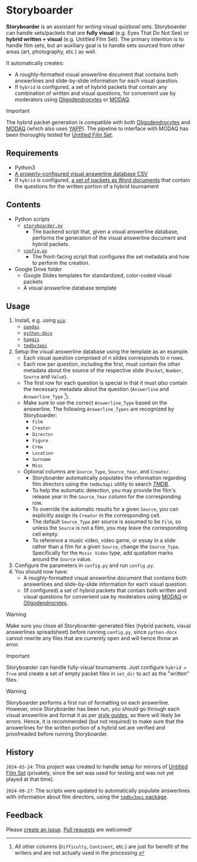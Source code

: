 # Storyboarder

**Storyboarder** is an assistant for writing visual quizbowl sets. Storyboarder can handle sets/packets that are **fully visual** (e.g. Eyes That Do Not See) or **hybrid written + visual** (e.g. Untitled Film Set). The primary intention is to handle film sets, but an auxiliary goal is to handle sets sourced from other areas (art, photography, etc.) as well.

It automatically creates:

* A roughly-formatted visual answerline document that contains both answerlines and slide-by-slide information for each visual question.
* If `hybrid` is configured, a set of hybrid packets that contain any combination of written and visual questions, for convenient use by moderators using [Oligodendrocytes](https://github.com/hftf/oligodendrocytes) or [MODAQ](https://github.com/alopezlago/MODAQ).

> [!IMPORTANT]
> The hybrid packet generation is compatible with both [Oligodendrocytes](https://github.com/hftf/oligodendrocytes) and [MODAQ](https://github.com/alopezlago/MODAQ) (which also uses [YAPP](https://github.com/alopezlago/YetAnotherPacketParser)). The pipeline to interface with MODAQ has been thoroughly tested for [Untitled Film Set](https://collegiate.quizbowlpackets.com/3197/).

## Requirements

* Python3
* [A properly-configured visual answerline database CSV](demo/Untitled-Film-Set_Database.csv)
* If `hybrid` is configured, [a set of packets as Word documents](demo/packets/) that contain the questions for the written portion of a hybrid tournament

## Contents

* Python scripts
  * [`storyboarder.py`](storyboarder.py)
    * The backend script that, given a visual answerline database, performs the generation of the visual answerline document and hybrid packets.
  * [`config.py`](config.py)
    * The front-facing script that configures the set metadata and how to perform the creation.
* Google Drive folder
  * Google Slides templates for standardized, color-coded visual packets
  * A visual answerline database template

## Usage

1. Install, e.g. using [`pip`](https://pip.pypa.io/en/stable/):
   * [`pandas`](https://pandas.pydata.org/)
   * [`python-docx`](https://github.com/python-openxml/python-docx)
   * [`haggis`](https://gitlab.com/madphysicist/haggis)
   * [`tmdbv3api`](https://github.com/AnthonyBloomer/tmdbv3api)
2. Setup the visual answerline database using the template as an example.
   * Each visual question comprised of $n$ slides corresponds to $n$ rows.
   * Each row per question, including the first, must contain the other metadata about the source of the respective slide (`Packet`, `Number`, `Source` and `Value`).
   * The first row for each question is special in that it must *also* contain the necessary metadata about the question (`Answerline` and `Answerline_Type` [^1]).
   * Make sure to use the correct `Answerline_Type` based on the answerline. The following `Answerline_Types` are recognized by Storyboarder:
     * `Film`
     * `Creator`
     * `Director`
     * `Figure`
     * `Crew`
     * `Location`
     * `Surname`
     * `Misc`
   * Optional columns are `Source_Type`, `Source_Year`, and `Creator`.
     * Storyboarder automatically populates the information regarding film directors using the `tmdbv3api` utility to search [TMDB](https://www.themoviedb.org/movie).
     * To help the automatic detection, you may provide the film's release year in the `Source_Year` column for the corresponding row.
     * To override the automatic results for a given `Source`, you can explicitly assign its `Creator` in the corresponding cell.
     * The default `Source_Type` per source is assumed to be `Film`, so unless the `Source` is not a film, you may leave the corresponding cell empty.
     * To reference a music video, video game, or essay in a slide rather than a film for a given `Source`, change the `Source_Type`. Specifically for the `Music Video` type, add quotation marks around the `Source` value.
3. Configure the parameters in `config.py` and run `config.py`.
4. You should now have:
   * A roughly-formatted visual answerline document that contains both answerlines and slide-by-slide information for each visual question.
   * (If configured) a set of hybrid packets that contain both written and visual questions for convenient use by moderators using [MODAQ](https://github.com/alopezlago/MODAQ) or [Oligodendrocytes](https://github.com/hftf/oligodendrocytes).

> [!WARNING]
> Make sure you close all Storyboarder-generated files (hybrid packets, visual answerlines spreadsheet) before running `config.py`, since `python-docx` cannot rewrite any files that are currently open and will hence throw an error.

> [!IMPORTANT]
> Storyboarder can handle fully-visual tournaments. Just configure `hybrid = True` and create a set of empty packet files in `set_dir` to act as the "written" files.

> [!WARNING]
> Storyboarder performs a first run of formatting on each answerline. However, once Storyboarder has been run, you should go through each visual answerline and format it as per [style guides](https://minkowski.space/quizbowl/manuals/style/), as there will likely be errors. Hence, it is recommended (but not required) to make sure that the answerlines for the written portion of a hybrid set are verified and proofreaded before running Storyboarder.

## History

`2024-03-24`: This project was created to handle setup for mirrors of [Untitled Film Set](https://hsquizbowl.org/forums/viewtopic.php?t=25325) (privately, since the set was used for testing and was not yet played at that time).

`2024-09-27`: The scripts were updated to automatically populate answerlines with information about film directors, using the [`tmdbv3api` package](https://github.com/AnthonyBloomer/tmdbv3api).

## Feedback

Please [create an issue](https://github.com/ani-per/storyboarder/issues/new). [Pull requests](https://github.com/ani-per/storyboarder/compare) are welcomed!

[^1]: All other columns (`Difficulty`, `Continent`, etc.) are just for benefit of the writers and are not actually used in the processing.
